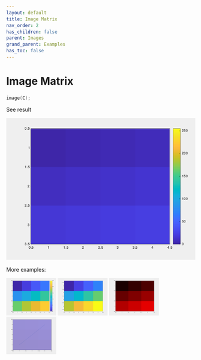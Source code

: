 ```yaml
---
layout: default
title: Image Matrix
nav_order: 2
has_children: false
parent: Images
grand_parent: Examples
has_toc: false
---
```

# Image Matrix

```cpp
image(C);
```


See result

[![example_image_1](image/image_1.png)](https://github.com/alandefreitas/matplotplusplus/blob/master/examples/images/image/image_1.cpp)

More examples:
    
[![example_image_2](image/image_2_thumb.png)](https://github.com/alandefreitas/matplotplusplus/blob/master/examples/images/image/image_2.cpp)  [![example_image_3](image/image_3_thumb.png)](https://github.com/alandefreitas/matplotplusplus/blob/master/examples/images/image/image_3.cpp)  [![example_image_4](image/image_4_thumb.png)](https://github.com/alandefreitas/matplotplusplus/blob/master/examples/images/image/image_4.cpp)  [![example_image_5](image/image_5_thumb.png)](https://github.com/alandefreitas/matplotplusplus/blob/master/examples/images/image/image_5.cpp)

  



